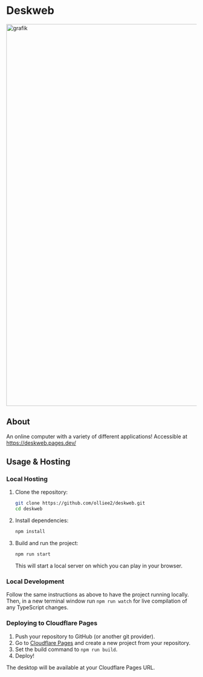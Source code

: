 # Deskweb
<img width="1867" height="1010" alt="grafik" src="https://github.com/user-attachments/assets/89831687-4207-48d6-9a11-455559c427e0" />

## About

An online computer with a variety of different applications! Accessible at https://deskweb.pages.dev/

## Usage & Hosting

### Local Hosting

1. Clone the repository:
   ```sh
   git clone https://github.com/olliee2/deskweb.git
   cd deskweb
   ```
2. Install dependencies:
   ```sh
   npm install
   ```
3. Build and run the project:
   ```sh
   npm run start
   ```
   This will start a local server on which you can play in your browser.

### Local Development

Follow the same instructions as above to have the project running locally. Then, in a new terminal window run
`npm run watch` for live compilation of any TypeScript changes.

### Deploying to Cloudflare Pages

1. Push your repository to GitHub (or another git provider).
2. Go to [Cloudflare Pages](https://pages.cloudflare.com/) and create a new project from your repository.
3. Set the build command to `npm run build`.
4. Deploy!

The desktop will be available at your Cloudflare Pages URL.
